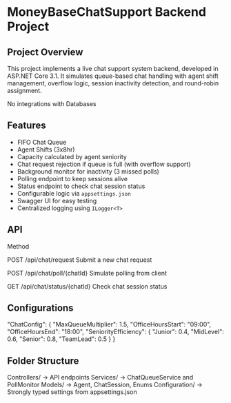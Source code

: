 # MoneyBaseChatSupport Backend Project

## Project Overview

This project implements a live chat support system backend, developed in ASP.NET Core 3.1. It simulates queue-based chat handling with agent shift management, overflow logic, session inactivity detection, and round-robin assignment.

No integrations with Databases

## Features

- FIFO Chat Queue
- Agent Shifts (3x8hr)
- Capacity calculated by agent seniority
- Chat request rejection if queue is full (with overflow support)
- Background monitor for inactivity (3 missed polls)
- Polling endpoint to keep sessions alive
- Status endpoint to check chat session status
- Configurable logic via `appsettings.json`
- Swagger UI for easy testing
- Centralized logging using `ILogger<T>`

## API

Method	

POST	/api/chat/request	Submit a new chat request

POST	/api/chat/poll/{chatId}	Simulate polling from client

GET	/api/chat/status/{chatId}	Check chat session status

## Configurations

"ChatConfig": {
  "MaxQueueMultiplier": 1.5,
    "OfficeHoursStart": "09:00",
    "OfficeHoursEnd": "18:00",
      "SeniorityEfficiency": {
          "Junior": 0.4,
          "MidLevel": 0.6,
          "Senior": 0.8,
          "TeamLead": 0.5
          }
        }

## Folder Structure

Controllers/         → API endpoints
Services/            → ChatQueueService and PollMonitor
Models/              → Agent, ChatSession, Enums
Configuration/       → Strongly typed settings from appsettings.json
